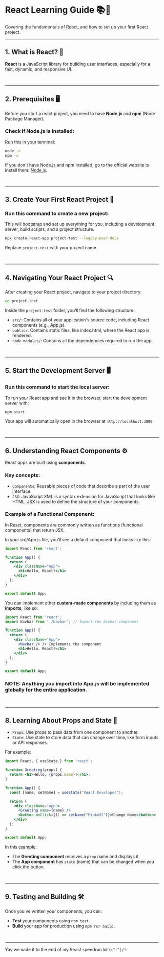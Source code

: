 # React Learning Guide 📚🚀

Covering the fundamentals of React, and how to set up your first React project.

---

## 1. What is React? 🤔

**React** is a JavaScript library for building user interfaces, especially for a fast, dynamic, and responsive UI. 

<br>

---

## 2. Prerequisites 🖥️

Before you start a react project, you need to have **Node.js** and **npm** (Node Package Manager).

### Check if Node.js is installed:

Run this in your terminal:

```bash
node -v
npm -v
```

If you don't have Node.js and npm installed, go to the official website to install them: [Node.js](https://nodejs.org/en).

<br>

---

## 3. Create Your First React Project 🎨

### Run this command to create a new project:

This will bootstrap and set up everything for you, including a development server, build scripts, and a project structure.

```bash
npx create-react-app project-test --legacy-peer-deps
```

Replace ```project-test``` with your project name.

<br>

---

## 4. Navigating Your React Project 🔍

After creating your React project, navigate to your project directory:

```bash
cd project-test
```

Inside the ```project-test``` folder, you’ll find the following structure:

- ```src/```: Contains all of your application's source code, including React components (e.g., App.js).
- ```public/```: Contains static files, like index.html, where the React app is rendered.
- ```node_modules/```: Contains all the dependencies required to run the app.

<br>

---

## 5. Start the Development Server 🖥️

### Run this command to start the local server:

To run your React app and see it in the browser, start the development server with:

```bash
npm start
```
Your app will automatically open in the browser at ```http://localhost:3000```

<br>

---

## 6. Understanding React Components ⚙️

React apps are built using **components**.

### Key concepts:

- ```Components```: Reusable pieces of code that describe a part of the user interface. 
- ```JSX```: JavaScript XML is a syntax extension for JavaScript that looks like HTML. JSX is used to define the structure of your components.

### Example of a Functional Component:

In React, components are commonly written as functions (functional components) that return JSX. 

In your src/App.js file, you’ll see a default component that looks like this:

```jsx
import React from 'react';

function App() {
  return (
    <div className="App">
      <h1>Hello, React!</h1>
    </div>
  );
}

export default App;
```

You can implement other **custom-made components** by including them as **imports**, like so: 

```jsx
import React from 'react';
import Navbar from './Navbar'; // Import the Navbar component

function App() {
  return (
    <div className="App">
      <Navbar /> // Implements the component
      <h1>Hello, React!</h1>
    </div>
  );
}

export default App;
```

### **NOTE:** Anything you import into App.js will be implemented globally for the entire application.

<br>

---

## 8. Learning About Props and State 🔑
- ```Props```: Use props to pass data from one component to another.
- ```State```: Use state to store data that can change over time, like form inputs or API responses.

For example:

```jsx
import React, { useState } from 'react';

function Greeting(props) {
  return <h1>Hello, {props.name}!</h1>;
}

function App() {
  const [name, setName] = useState("React Developer");

  return (
    <div className="App">
      <Greeting name={name} />
      <button onClick={() => setName("Minko82")}>Change Name</button>
    </div>
  );
}

export default App;
```

In this example:

- The **Greeting component** receives a ```prop``` name and displays it.
- The **App component** has ```state``` (name) that can be changed when you click the button.

<br>

---

## 9. Testing and Building 🛠️
Once you’ve written your components, you can:

- **Test** your components using ```npm test```.
- **Build** your app for production using ```npm run build```.

<br>

---

Yay we nade it to the end of my React speedrun lol ```\(^-^)/```✨

